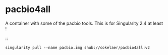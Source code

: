 # pacbio4all

A container with some of the pacbio tools. This is for Singularity 2.4 at least ! 

::

    singularity pull --name pacbio.img shub://cokelaer/pacbio4all:v2
